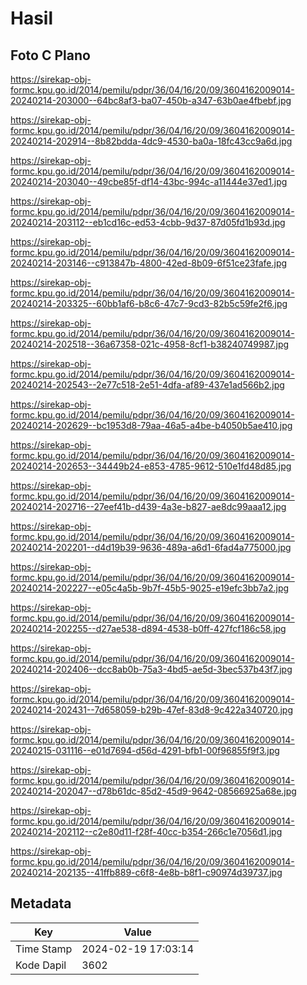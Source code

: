 # Hasil

## Foto C Plano

https://sirekap-obj-formc.kpu.go.id/2014/pemilu/pdpr/36/04/16/20/09/3604162009014-20240214-203000--64bc8af3-ba07-450b-a347-63b0ae4fbebf.jpg

https://sirekap-obj-formc.kpu.go.id/2014/pemilu/pdpr/36/04/16/20/09/3604162009014-20240214-202914--8b82bdda-4dc9-4530-ba0a-18fc43cc9a6d.jpg

https://sirekap-obj-formc.kpu.go.id/2014/pemilu/pdpr/36/04/16/20/09/3604162009014-20240214-203040--49cbe85f-df14-43bc-994c-a11444e37ed1.jpg

https://sirekap-obj-formc.kpu.go.id/2014/pemilu/pdpr/36/04/16/20/09/3604162009014-20240214-203112--eb1cd16c-ed53-4cbb-9d37-87d05fd1b93d.jpg

https://sirekap-obj-formc.kpu.go.id/2014/pemilu/pdpr/36/04/16/20/09/3604162009014-20240214-203146--c913847b-4800-42ed-8b09-6f51ce23fafe.jpg

https://sirekap-obj-formc.kpu.go.id/2014/pemilu/pdpr/36/04/16/20/09/3604162009014-20240214-203325--60bb1af6-b8c6-47c7-9cd3-82b5c59fe2f6.jpg

https://sirekap-obj-formc.kpu.go.id/2014/pemilu/pdpr/36/04/16/20/09/3604162009014-20240214-202518--36a67358-021c-4958-8cf1-b38240749987.jpg

https://sirekap-obj-formc.kpu.go.id/2014/pemilu/pdpr/36/04/16/20/09/3604162009014-20240214-202543--2e77c518-2e51-4dfa-af89-437e1ad566b2.jpg

https://sirekap-obj-formc.kpu.go.id/2014/pemilu/pdpr/36/04/16/20/09/3604162009014-20240214-202629--bc1953d8-79aa-46a5-a4be-b4050b5ae410.jpg

https://sirekap-obj-formc.kpu.go.id/2014/pemilu/pdpr/36/04/16/20/09/3604162009014-20240214-202653--34449b24-e853-4785-9612-510e1fd48d85.jpg

https://sirekap-obj-formc.kpu.go.id/2014/pemilu/pdpr/36/04/16/20/09/3604162009014-20240214-202716--27eef41b-d439-4a3e-b827-ae8dc99aaa12.jpg

https://sirekap-obj-formc.kpu.go.id/2014/pemilu/pdpr/36/04/16/20/09/3604162009014-20240214-202201--d4d19b39-9636-489a-a6d1-6fad4a775000.jpg

https://sirekap-obj-formc.kpu.go.id/2014/pemilu/pdpr/36/04/16/20/09/3604162009014-20240214-202227--e05c4a5b-9b7f-45b5-9025-e19efc3bb7a2.jpg

https://sirekap-obj-formc.kpu.go.id/2014/pemilu/pdpr/36/04/16/20/09/3604162009014-20240214-202255--d27ae538-d894-4538-b0ff-427fcf186c58.jpg

https://sirekap-obj-formc.kpu.go.id/2014/pemilu/pdpr/36/04/16/20/09/3604162009014-20240214-202406--dcc8ab0b-75a3-4bd5-ae5d-3bec537b43f7.jpg

https://sirekap-obj-formc.kpu.go.id/2014/pemilu/pdpr/36/04/16/20/09/3604162009014-20240214-202431--7d658059-b29b-47ef-83d8-9c422a340720.jpg

https://sirekap-obj-formc.kpu.go.id/2014/pemilu/pdpr/36/04/16/20/09/3604162009014-20240215-031116--e01d7694-d56d-4291-bfb1-00f96855f9f3.jpg

https://sirekap-obj-formc.kpu.go.id/2014/pemilu/pdpr/36/04/16/20/09/3604162009014-20240214-202047--d78b61dc-85d2-45d9-9642-08566925a68e.jpg

https://sirekap-obj-formc.kpu.go.id/2014/pemilu/pdpr/36/04/16/20/09/3604162009014-20240214-202112--c2e80d11-f28f-40cc-b354-266c1e7056d1.jpg

https://sirekap-obj-formc.kpu.go.id/2014/pemilu/pdpr/36/04/16/20/09/3604162009014-20240214-202135--41ffb889-c6f8-4e8b-b8f1-c90974d39737.jpg


## Metadata

| Key        | Value               |
| ---------- | ------------------- |
| Time Stamp | 2024-02-19 17:03:14 |
| Kode Dapil | 3602                |



